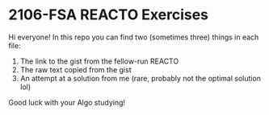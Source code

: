 # 2106-FSA REACTO Exercises

Hi everyone! In this repo you can find two (sometimes three) things in each file:

1. The link to the gist from the fellow-run REACTO
2. The raw text copied from the gist
3. An attempt at a solution from me (rare, probably not the optimal solution lol)

Good luck with your Algo studying!
